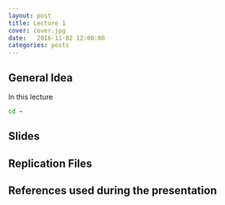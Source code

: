 ```yaml
---
layout: post
title: Lecture 1
cover: cover.jpg
date:   2016-11-02 12:00:00
categories: posts
---
```


## General Idea

In this lecture 

```bash
cd ~
```

## Slides


## Replication Files


## References used during the presentation